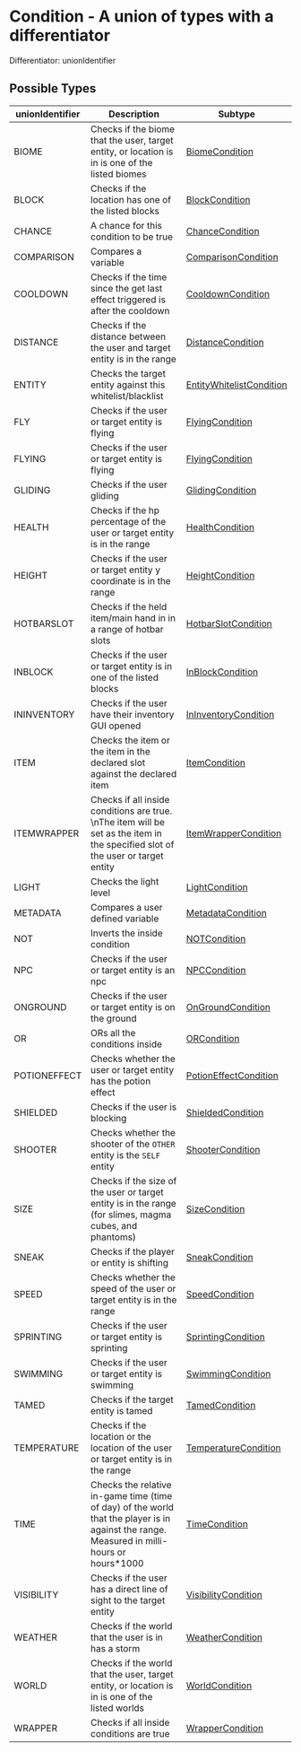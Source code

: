 

# Condition - A union of types with a differentiator



Differentiator: unionIdentifier



## Possible Types

| unionIdentifier | Description | Subtype |
| - | - | - |
| BIOME |  Checks if the biome that the user, target entity, or location is in is one of the listed biomes | [BiomeCondition](BiomeCondition.md) |
| BLOCK |  Checks if the location has one of the listed blocks | [BlockCondition](BlockCondition.md) |
| CHANCE |  A chance for this condition to be true | [ChanceCondition](ChanceCondition.md) |
| COMPARISON |  Compares a variable | [ComparisonCondition](ComparisonCondition.md) |
| COOLDOWN |  Checks if the time since the get last effect triggered is after the cooldown | [CooldownCondition](CooldownCondition.md) |
| DISTANCE |  Checks if the distance between the user and target entity is in the range | [DistanceCondition](DistanceCondition.md) |
| ENTITY |  Checks the target entity against this whitelist/blacklist | [EntityWhitelistCondition](EntityWhitelistCondition.md) |
| FLY |  Checks if the user or target entity is flying | [FlyingCondition](FlyingCondition.md) |
| FLYING |  Checks if the user or target entity is flying | [FlyingCondition](FlyingCondition.md) |
| GLIDING |  Checks if the user gliding | [GlidingCondition](GlidingCondition.md) |
| HEALTH |  Checks if the hp percentage of the user or target entity is in the range | [HealthCondition](HealthCondition.md) |
| HEIGHT |  Checks if the user or target entity y coordinate is in the range | [HeightCondition](HeightCondition.md) |
| HOTBARSLOT |  Checks if the held item/main hand in in a range of hotbar slots | [HotbarSlotCondition](HotbarSlotCondition.md) |
| INBLOCK |  Checks if the user or target entity is in one of the listed blocks | [InBlockCondition](InBlockCondition.md) |
| ININVENTORY |  Checks if the user have their inventory GUI opened | [InInventoryCondition](InInventoryCondition.md) |
| ITEM |  Checks the item or the item in the declared slot against the declared item | [ItemCondition](ItemCondition.md) |
| ITEMWRAPPER |  Checks if all inside conditions are true. \nThe item will be set as the item in the specified slot of the user or target entity | [ItemWrapperCondition](ItemWrapperCondition.md) |
| LIGHT |  Checks the light level | [LightCondition](LightCondition.md) |
| METADATA |  Compares a user defined variable | [MetadataCondition](MetadataCondition.md) |
| NOT |  Inverts the inside condition | [NOTCondition](NOTCondition.md) |
| NPC |  Checks if the user or target entity is an npc | [NPCCondition](NPCCondition.md) |
| ONGROUND |  Checks if the user or target entity is on the ground | [OnGroundCondition](OnGroundCondition.md) |
| OR |  ORs all the conditions inside | [ORCondition](ORCondition.md) |
| POTIONEFFECT |  Checks whether the user or target entity has the potion effect | [PotionEffectCondition](PotionEffectCondition.md) |
| SHIELDED |  Checks if the user is blocking | [ShieldedCondition](ShieldedCondition.md) |
| SHOOTER |  Checks whether the shooter of the `OTHER` entity is the `SELF` entity | [ShooterCondition](ShooterCondition.md) |
| SIZE |  Checks if the size of the user or target entity is in the range (for slimes, magma cubes, and phantoms) | [SizeCondition](SizeCondition.md) |
| SNEAK |  Checks if the player or entity is shifting | [SneakCondition](SneakCondition.md) |
| SPEED |  Checks whether the speed of the user or target entity is in the range | [SpeedCondition](SpeedCondition.md) |
| SPRINTING |  Checks if the user or target entity is sprinting | [SprintingCondition](SprintingCondition.md) |
| SWIMMING |  Checks if the user or target entity is swimming | [SwimmingCondition](SwimmingCondition.md) |
| TAMED |  Checks if the target entity is tamed | [TamedCondition](TamedCondition.md) |
| TEMPERATURE |  Checks if the location or the location of the user or target entity is in the range | [TemperatureCondition](TemperatureCondition.md) |
| TIME |  Checks the relative in-game time (time of day) of the world that the player is in against the range. Measured in milli-hours or hours*1000 | [TimeCondition](TimeCondition.md) |
| VISIBILITY |  Checks if the user has a direct line of sight to the target entity | [VisibilityCondition](VisibilityCondition.md) |
| WEATHER |  Checks if the world that the user is in has a storm | [WeatherCondition](WeatherCondition.md) |
| WORLD |  Checks if the world that the user, target entity, or location is in is one of the listed worlds | [WorldCondition](WorldCondition.md) |
| WRAPPER |  Checks if all inside conditions are true | [WrapperCondition](WrapperCondition.md) |
